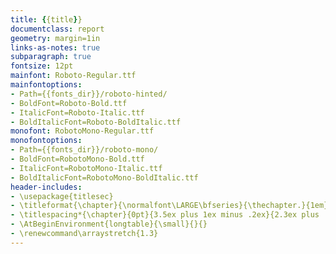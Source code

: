 ```yaml
---
title: {{title}}
documentclass: report
geometry: margin=1in
links-as-notes: true
subparagraph: true
fontsize: 12pt
mainfont: Roboto-Regular.ttf
mainfontoptions:
- Path={{fonts_dir}}/roboto-hinted/
- BoldFont=Roboto-Bold.ttf
- ItalicFont=Roboto-Italic.ttf
- BoldItalicFont=Roboto-BoldItalic.ttf
monofont: RobotoMono-Regular.ttf
monofontoptions:
- Path={{fonts_dir}}/roboto-mono/
- BoldFont=RobotoMono-Bold.ttf
- ItalicFont=RobotoMono-Italic.ttf
- BoldItalicFont=RobotoMono-BoldItalic.ttf
header-includes:
- \usepackage{titlesec}
- \titleformat{\chapter}{\normalfont\LARGE\bfseries}{\thechapter.}{1em}{}
- \titlespacing*{\chapter}{0pt}{3.5ex plus 1ex minus .2ex}{2.3ex plus .2ex}
- \AtBeginEnvironment{longtable}{\small}{}{}
- \renewcommand\arraystretch{1.3}
---
```

